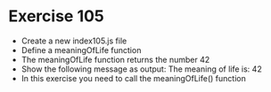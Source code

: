 # Exercise 105

* Create a new index105.js file
* Define a meaningOfLife function
* The meaningOfLife function returns the number 42
* Show the following message as output: The meaning of life is: 42
* In this exercise you need to call the meaningOfLife() function